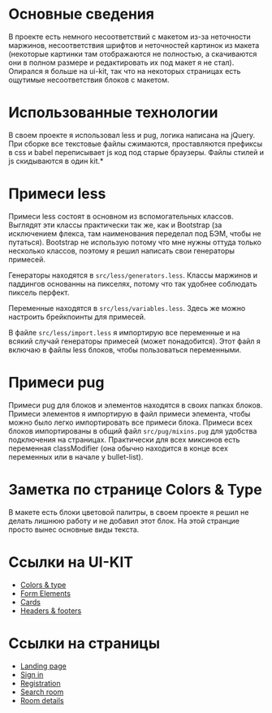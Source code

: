 # Основные сведения
В проекте есть немного несоответствий с макетом из-за неточности маржинов, несоответствия шрифтов и неточностей картинок из макета (некоторые картинки там отображаются не полностью, а скачиваются они в полном размере и редактировать их под макет я не стал). Опирался я больше на ui-kit, так что на некоторых страницах есть ощутимые несоответствия блоков с макетом.

# Использованные технологии
В своем проекте я использовал less и pug, логика написана на jQuery. При сборке все текстовые файлы сжимаются, проставляются префиксы в css и babel переписывает js код под старые браузеры. Файлы стилей и js скидываются в один kit.* 

# Примеси less
Примеси less состоят в основном из вспомогательных классов. Выглядят эти классы практически так же, как и Bootstrap (за исключением флекса, там наименования переделал под БЭМ, чтобы не путаться). Bootstrap не использую потому что мне нужны оттуда только несколько классов, поэтому я решил написать свои генераторы примесей. 

Генераторы находятся в `src/less/generators.less`. Классы маржинов и паддингов основанны на пикселях, потому что так удобнее соблюдать пиксель перфект.

Переменные находятся в `src/less/variables.less`. Здесь же можно настроить брейкпоинты для примесей.

В файле `src/less/import.less` я импортирую все переменные и на всякий случай генераторы примесей (может понадобится). Этот файл я включаю в файлы less блоков, чтобы пользоваться переменными.

# Примеси pug
Примеси pug для блоков и элементов находятся в своих папках блоков. Примеси элементов я импортирую в файл примеси элемента, чтобы можно было легко импортировать все примеси блока. Примеси всех блоков импортированы в общий файл `src/pug/mixins.pug` для удобства подключения на страницах. Практически для всех миксинов есть переменная classModifier (она обычно находится в конце всех переменных или в начале у bullet-list).

# Заметка по странице Colors & Type
В макете есть блоки цветовой палитры, в своем проекте я решил не делать лишнюю работу и не добавил этот блок. На этой странцие просто вынес основные виды текста.

# Ссылки на UI-KIT
- [Colors & type](https://sadscriptoman.github.io/FSD-verstka/dist/colors-type.html)
- [Form Elements](https://sadscriptoman.github.io/FSD-verstka/dist/form-elements.html)
- [Cards](https://sadscriptoman.github.io/FSD-verstka/dist/cards.html)
- [Headers & footers](https://sadscriptoman.github.io/FSD-verstka/dist/headers-footers.html)

# Ссылки на страницы
- [Landing page](https://sadscriptoman.github.io/FSD-verstka/dist/landing-page.html)
- [Sign in](https://sadscriptoman.github.io/FSD-verstka/dist/login.html)
- [Registration](https://sadscriptoman.github.io/FSD-verstka/dist/registration.html)
- [Search room](https://sadscriptoman.github.io/FSD-verstka/dist/search-room.html)
- [Room details](https://sadscriptoman.github.io/FSD-verstka/dist/room-details.html)
